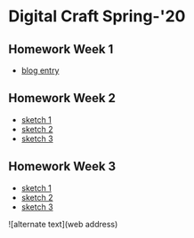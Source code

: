 # Digital Craft Spring-'20

## Homework Week 1
* [blog entry](https://portfolio.newschool.edu/anniegmildrew/2020/01/28/project/)

## Homework Week 2
* [sketch 1](http://mildg179.github.io/PUFY1225-Digital_Craft/wk2/sketch.js)
* [sketch 2]()
* [sketch 3]()

## Homework Week 3
* [sketch 1]()
* [sketch 2]()
* [sketch 3]()

![alternate text](web address)
